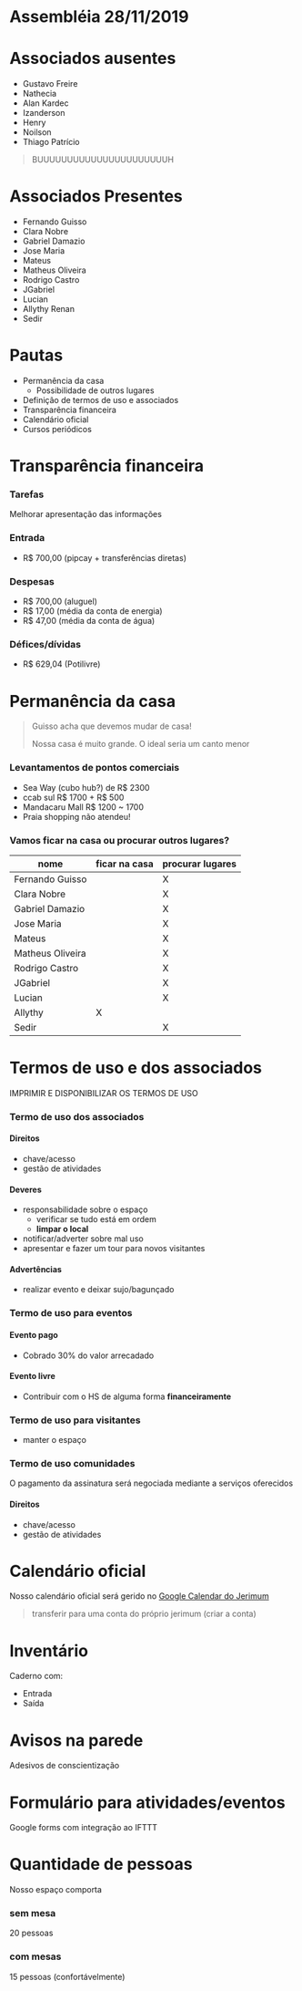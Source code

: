 # Assembléia 28/11/2019

# Associados ausentes
- Gustavo Freire
- Nathecia
- Alan Kardec
- Izanderson
- Henry
- Noilson
- Thiago Patrício

> BUUUUUUUUUUUUUUUUUUUUUUH

# Associados Presentes
- Fernando Guisso
- Clara Nobre
- Gabriel Damazio
- Jose Maria
- Mateus 
- Matheus Oliveira
- Rodrigo Castro
- JGabriel
- Lucian
- Allythy Renan
- Sedir

# Pautas
- Permanência da casa
  - Possibilidade de outros lugares
- Definição de termos de uso e associados
- Transparência financeira
- Calendário oficial
- Cursos periódicos

# Transparência financeira
### Tarefas
Melhorar apresentação das informações

### Entrada
- R$ 700,00 (pipcay + transferências diretas)

### Despesas
- R$ 700,00 (aluguel)
- R$ 17,00 (média da conta de energia)
- R$ 47,00 (média da conta de água)

### Défices/dívidas
- R$ 629,04 (Potilivre)

# Permanência da casa
> Guisso acha que devemos mudar de casa!
> 
> Nossa casa é muito grande. O ideal seria um canto menor

### Levantamentos de pontos comerciais
- Sea Way (cubo hub?) de R$ 2300
- ccab sul R$ 1700 + R$ 500
- Mandacaru Mall R$ 1200 ~ 1700
- Praia shopping não atendeu!

### Vamos ficar na casa ou procurar outros lugares?
| nome             | ficar na casa | procurar lugares |
| ---------------- | ------------- | ---------------- |
| Fernando Guisso  |               | X                |
| Clara Nobre      |               | X                |
| Gabriel Damazio  |               | X                |
| Jose Maria       |               | X                |
| Mateus           |               | X                |
| Matheus Oliveira |               | X                |
| Rodrigo Castro   |               | X                |
| JGabriel         |               | X                |
| Lucian           |               | X                |
| Allythy          | X             |
| Sedir            |               | X                |

# Termos de uso e dos associados
IMPRIMIR E DISPONIBILIZAR OS TERMOS DE USO

### Termo de uso dos associados
#### Direitos
- chave/acesso
- gestão de atividades
#### Deveres
- responsabilidade sobre o espaço
  - verificar se tudo está em ordem
  - **limpar o local**
- notificar/adverter sobre mal uso
- apresentar e fazer um tour para novos visitantes
#### Advertências
- realizar evento e deixar sujo/bagunçado

### Termo de uso para eventos
#### Evento pago
- Cobrado 30% do valor arrecadado
#### Evento livre
- Contribuir com o HS de alguma forma **financeiramente**

### Termo de uso para visitantes
- manter o espaço

### Termo de uso comunidades
O pagamento da assinatura será negociada mediante a serviços oferecidos
#### Direitos
- chave/acesso
- gestão de atividades

# Calendário oficial
Nosso calendário oficial será gerido no [Google Calendar do Jerimum](https://calendar.google.com/calendar/embed?src=d1j29c27rc9hdil3gibe6ti5jc%40group.calendar.google.com&ctz=America%2FFortaleza)

> transferir para uma conta do próprio jerimum (criar a conta)

# Inventário
Caderno com:
- Entrada
- Saída

# Avisos na parede
Adesivos de conscientização

# Formulário para atividades/eventos
Google forms com integração ao IFTTT

# Quantidade de pessoas
Nosso espaço comporta
### sem mesa
20 pessoas
### com mesas
15 pessoas (confortávelmente)
